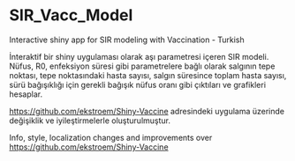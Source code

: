 # SIR_Vacc_Model
Interactive shiny app for SIR modeling with Vaccination - Turkish 


İnteraktif bir shiny uygulaması olarak aşı parametresi içeren SIR modeli. Nüfus, R0, enfeksiyon süresi gibi parametrelere bağlı olarak salgının tepe noktası, tepe noktasındaki hasta sayısı, salgın süresince toplam hasta sayısı, sürü bağışıklığı için gerekli bağışık nüfus oranı gibi çıktıları ve grafikleri hesaplar.

https://github.com/ekstroem/Shiny-Vaccine adresindeki uygulama üzerinde değişiklik ve iyileştirmelerle oluşturulmuştur.

Info, style, localization changes and improvements over https://github.com/ekstroem/Shiny-Vaccine
